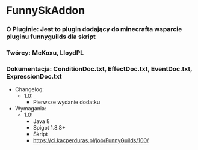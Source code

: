 # FunnySkAddon

### O Pluginie: Jest to plugin dodający do minecrafta wsparcie pluginu funnyguilds dla skript
### Twórcy: McKoxu, LloydPL
### Dokumentacja: ConditionDoc.txt, EffectDoc.txt, EventDoc.txt, ExpressionDoc.txt


* Changelog:
  * 1.0:
    * Pierwsze wydanie dodatku
* Wymagania:
  * 1.0:
    * Java 8
    * Spigot 1.8.8+
    * Skript
    * https://ci.kacperduras.pl/job/FunnyGuilds/100/
